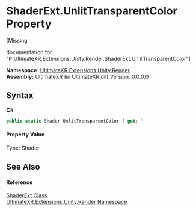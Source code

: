 # ShaderExt.UnlitTransparentColor Property 
 

\[Missing <summary> documentation for "P:UltimateXR.Extensions.Unity.Render.ShaderExt.UnlitTransparentColor"\]

**Namespace:**&nbsp;<a href="N_UltimateXR_Extensions_Unity_Render">UltimateXR.Extensions.Unity.Render</a><br />**Assembly:**&nbsp;UltimateXR (in UltimateXR.dll) Version: 0.0.0.0

## Syntax

**C#**<br />
``` C#
public static Shader UnlitTransparentColor { get; }
```


#### Property Value
Type: Shader

## See Also


#### Reference
<a href="T_UltimateXR_Extensions_Unity_Render_ShaderExt">ShaderExt Class</a><br /><a href="N_UltimateXR_Extensions_Unity_Render">UltimateXR.Extensions.Unity.Render Namespace</a><br />